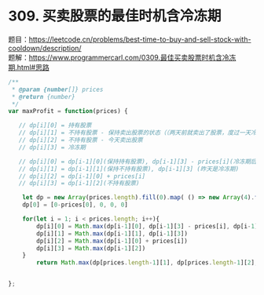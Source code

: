 # 309. 买卖股票的最佳时机含冷冻期 

题目：https://leetcode.cn/problems/best-time-to-buy-and-sell-stock-with-cooldown/description/       
题解：https://www.programmercarl.com/0309.最佳买卖股票时机含冷冻期.html#思路       


```js
/**
 * @param {number[]} prices
 * @return {number}
 */
var maxProfit = function(prices) {

   // dp[i][0] = 持有股票 
   // dp[i][1] = 不持有股票 - 保持卖出股票的状态（（两天前就卖出了股票，度过一天冷冻期。或者是前一天就是卖出股票状态，一直没操作）
   // dp[i][2] = 不持有股票 - 今天卖出股票
   // dp[i][3] = 冷冻期

   // dp[i][0] = dp[i-1][0](保持持有股票), dp[i-1][3] - prices[i](冷冻期后重新买入), dp[i-1][1] - prices[i](冷冻期后重新买入)
   // dp[i][1] = dp[i-1][1](保持不持有股票), dp[i-1][3] (昨天是冷冻期)
   // dp[i][2] = dp[i-1][0] + prices[i] 
   // dp[i][3] = dp[i-1][2](不持有股票)

    let dp = new Array(prices.length).fill(0).map( () => new Array(4).fill(0))
    dp[0] = [0-prices[0], 0, 0, 0]

    for(let i = 1; i < prices.length; i++){
        dp[i][0] = Math.max(dp[i-1][0], dp[i-1][3] - prices[i], dp[i-1][1] - prices[i])
        dp[i][1] = Math.max(dp[i-1][1], dp[i-1][3])
        dp[i][2] = Math.max(dp[i-1][0] + prices[i])
        dp[i][3] = Math.max(dp[i-1][2])
    }
        return Math.max(dp[prices.length-1][1], dp[prices.length-1][2], dp[prices.length-1][3])  //都是不持有股票的状态 


};
```